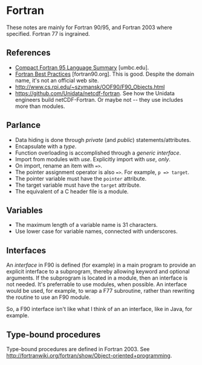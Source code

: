 # Fortran

These notes are mainly for Fortran 90/95, and Fortran 2003 where specified.
Fortran 77 is ingrained.


## References

* [Compact Fortran 95 Language Summary](https://www.csee.umbc.edu/~squire/fortranclass/summary.shtml) [umbc.edu].
* [Fortran Best Practices](http://www.fortran90.org/src/best-practices.html) [fortran90.org]. This is good. Despite the domain name, it's not an official web site.
* http://www.cs.rpi.edu/~szymansk/OOF90/F90_Objects.html
* https://github.com/Unidata/netcdf-fortran. See how the Unidata engineers build netCDF-Fortran. Or maybe not -- they use includes more than modules.


## Parlance

* Data hiding is done through *private* (and *public*) statements/attributes.
* Encapsulate with a *type*.
* Function overloading is accomplished through a *generic interface*.
* Import from modules with *use*. Explicitly import with *use*, *only*.
 * On import, rename an item with `=>`.
* The pointer assignment operator is also `=>`. For example, `p => target`.
 * The pointer variable must have the `pointer` attribute.
 * The target variable must have the `target` attribute.
* The equivalent of a C header file is a module.


## Variables

* The maximum length of a variable name is 31 characters.
* Use lower case for variable names, connected with underscores.


## Interfaces

An *interface* in F90 is defined (for example) in a main program
to provide an explicit interface to a subprogram,
thereby allowing keyword and optional arguments.
If the subprogram is located in a module,
then an interface is not needed.
It's preferrable to use modules, when possible.
An interface would be used, for example,
to wrap a F77 subroutine,
rather than rewriting the routine to use an F90 module.

So, a F90 interface isn't like what I think of
an an interface, like in Java, for example.


## Type-bound procedures

Type-bound procedures are defined in Fortran 2003.
See http://fortranwiki.org/fortran/show/Object-oriented+programming.
